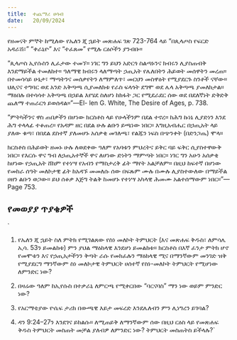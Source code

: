```yaml
---
title:  ተጨማሪ ሀሳብ
date:   20/09/2024
---
```


የዘመናት ምኞት ከሚለው የኤለን ጂ ኋይት መጽሐፍ ገጽ 723-764 ላይ “በጲላጦስ የፍርድ አዳራሽ፣” “ቀራኒዮ” እና “ተፈጸመ” የሚሉ ርዕሶችን ያንብቡ።

“ጲላጦስ ኢየሱስን ሊፈታው ተመኘ። ነገር ግን ይህን አድርጎ ስልጣኑንና ክብሩን ሊያስጠብቅ እንደማይችል ተመለከተ። ዓለማዊ ክብሩን ላለማጣት ኃጢአት የሌለበትን ሕይወት መሰዋትን መረጠ። በተመሳሳይ ሁኔታ፣ ማጣትንና መሰቃየትን ለማምለጥ፣ መርህን መስዋዕት የሚያደርጉ ስንቶች ናቸው። ህሊናና ተግባር ወደ አንድ አቅጣጫ ሲያመለክቱ የራስ ፍላጎት ደግሞ ወደ ሌላ አቅጣጫ ያመለክታል። ማዕበሉ በተሳሳተ አቅጣጫ በኃይል እየሄደ ስለሆነ ከክፋት ጋር የሚደራደር ሰው ወደ በደለኛነት ድቅድቅ ጨለማ ተጠራርጎ ይወሰዳል።”—El- len G. White, The Desire of Ages, p. 738.

“ምትካችንና ዋስ ጠበቃችን በሆነው ክርስቶስ ላይ የሁላችንም በደል ተኖረ። ከሕግ ኩነኔ ሊያድነን እንደ ሕግ ተላላፊ ተቆጠረ። የአዳም ዘር በደል ሁሉ ልቡን ይጫነው ነበር። እግዚአብሔር በኃጢአት ላይ ያለው ቁጣ፣ በበደል ደስተኛ ያለመሆኑ አሰቃቂ መገለጫ፣ የልጁን ነፍስ በጭንቀት (በድንጋጤ) ሞላ።

ክርስቶስ በሕይወት ዘመኑ ሁሉ ለወደቀው ዓለም የአባቱን ምህረትና ይቅር ባይ ፍቅር ሲያስተዋውቅ ነበር። የእርሱ ዋና ግብ ለኃጢአተኞች ዋና ለሆነው ድነትን ማምጣት ነበር። ነገር ግን አሁን አሰቃቂ ከሆነው የኃጢአት ሸክም የተነሣ የአብን የማስታረቅ ፊት ማየት አልቻለም። በዚህ ከፍተኛ በሆነው የመከራ ሰዓት መለኮታዊ ፊት ከአዳኙ መመለሱ ሰው በፍጹም ሙሉ በሙሉ ሊያስተውለው በማይችል ሀዘን ልቡን ወጋው። ይህ ሰቆቃ እጅግ ትልቅ ከመሆኑ የተነሣ አካላዊ ሕመሙ አልተሰማውም ነበር።”—Page 753.  



## የመወያያ ጥያቄዎች


`
1. የኤለን ጂ ኋይት ስለ ምትክ የሚገልጸው የስነ መለኮት ትምህርት (እና መጽሐፍ ቅዱስ፣ ለምሳሌ ኢሳ. 53ን ይመልከቱ) ምን ያህል ማዕከላዊ እንደሆነ ይመልከቱ። ክርስቶስ በእኛ ፈንታ ምትክ ሆኖ የመሞቱን እና የኃጢአታችንን ቅጣት ራሱ የመክፈሉን ማዕከላዊ ሚና በማንኛውም መንገድ ዝቅ የሚያደርግ ማንኛውም ስነ መለኮታዊ ትምህርት ሀሰተኛ የስነ-መለኮት ትምህርት የሚሆነው ለምንድር ነው?

2. በዛሬው ዓለም ከኢየሱስ በተቃራኒ ለምርጫ የሚቀርበው “ባርናባስ” ማን ነው ወይም ምንድር ነው?

3. የአርማቲያው ዮሴፍ ታሪክ በውጫዊ እይታ መፍረድ እንደሌለብን ምን ሊነግረን ይገባል?

4. ዳን 9:24–27ን እንደገና ይከልሱ። ለሚጠይቅ ለማንኛውም ሰው በዚህ ርዕስ ላይ የመጽሐፍ ቅዱስ ትምህርት መስጠት መቻል ያለብዎ ለምንድር ነው? ትምህርት መስጠትስ ይችላሉ?`